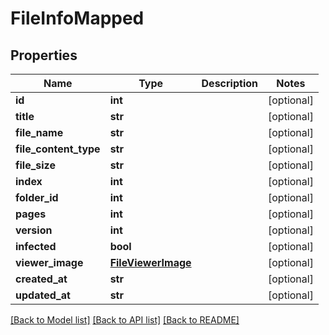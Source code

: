 # FileInfoMapped

## Properties
Name | Type | Description | Notes
------------ | ------------- | ------------- | -------------
**id** | **int** |  | [optional] 
**title** | **str** |  | [optional] 
**file_name** | **str** |  | [optional] 
**file_content_type** | **str** |  | [optional] 
**file_size** | **str** |  | [optional] 
**index** | **int** |  | [optional] 
**folder_id** | **int** |  | [optional] 
**pages** | **int** |  | [optional] 
**version** | **int** |  | [optional] 
**infected** | **bool** |  | [optional] 
**viewer_image** | [**FileViewerImage**](FileViewerImage.md) |  | [optional] 
**created_at** | **str** |  | [optional] 
**updated_at** | **str** |  | [optional] 

[[Back to Model list]](../README.md#documentation-for-models) [[Back to API list]](../README.md#documentation-for-api-endpoints) [[Back to README]](../README.md)


